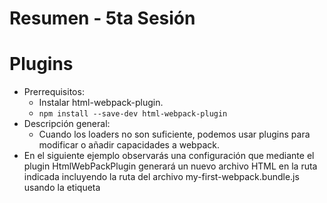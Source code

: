 # Resumen - 5ta Sesión

# Plugins

  - Prerrequisitos:
    - Instalar html-webpack-plugin.
    - <code>npm install --save-dev html-webpack-plugin</code>
  - Descripción general:
    - Cuando los loaders no son suficiente, podemos usar plugins para modificar o añadir capacidades a webpack.
  - En el siguiente ejemplo observarás una configuración que mediante el plugin HtmlWebPackPlugin generará un nuevo archivo HTML en la ruta indicada incluyendo la ruta del archivo my-first-webpack.bundle.js usando la etiqueta <script> de html, además, el plugin ProgressPlugin puede personalizar cómo será reportado el progreso durante la compilación.
  Ejemplo:
    ```javsacript
    module.exports = {
      entry: './path/to/my/entry/file.js',
      output: {
        filename: 'my-first-webpack.bundle.js',
        path: path.resolve(__dirname, 'dist')
      },
      module: {
        rules: [
          {
            test: /\.(js|jsx)$/,
            use: 'babel-loader'
          }
        ]
      },
      plugins: [
        new webpack.ProgressPlugin(),
        new HtmlWebpackPlugin({template: './src/index.html'})
      ]
    };
    ```
  - Notas
    - Debido a que los plugins pueden tomar argumentos/opciones, deberás pasar una nueva instancia del plugin en tu configuración de webpack.
    - Dependiendo en cómo usas webpack, hay muchas formas de usar plugins.
- Tarea: [TAREA.md](TAREA.md)